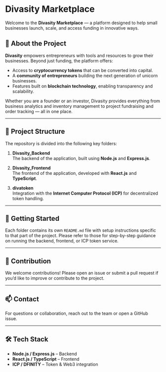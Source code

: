# Divasity Marketplace

Welcome to the **Divasity Marketplace** — a platform designed to help small businesses launch, scale, and access funding in innovative ways.

## 🚀 About the Project

**Divasity** empowers entrepreneurs with tools and resources to grow their businesses. Beyond just funding, the platform offers:

- Access to **cryptocurrency tokens** that can be converted into capital.
- A **community of entrepreneurs** building the next generation of unicorn businesses.
- Features built on **blockchain technology**, enabling transparency and scalability.

Whether you are a founder or an investor, Divasity provides everything from business analytics and inventory management to project fundraising and order tracking — all in one place.

---

## 📁 Project Structure

The repository is divided into the following key folders:

1. **Divasity_Backend**  
   The backend of the application, built using **Node.js** and **Express.js**.

2. **Divasity_Frontend**  
   The frontend of the application, developed with **React.js** and **TypeScript**.

3. **divatoken**  
   Integration with the **Internet Computer Protocol (ICP)** for decentralized token handling.

---

## 📄 Getting Started

Each folder contains its own `README.md` file with setup instructions specific to that part of the project. Please refer to those for step-by-step guidance on running the backend, frontend, or ICP token service.

---

## 🙌 Contribution

We welcome contributions! Please open an issue or submit a pull request if you’d like to improve or contribute to the project.

---

## 📫 Contact

For questions or collaboration, reach out to the team or open a GitHub issue.

---

## 🛠 Tech Stack

- **Node.js / Express.js** – Backend
- **React.js / TypeScript** – Frontend
- **ICP / DFINITY** – Token & Web3 integration
